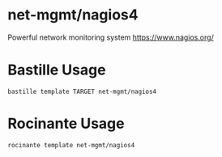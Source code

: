 # net-mgmt/nagios4
Powerful network monitoring system
https://www.nagios.org/

# Bastille Usage
```shell
bastille template TARGET net-mgmt/nagios4
```

# Rocinante Usage
```shell
rocinante template net-mgmt/nagios4
```
